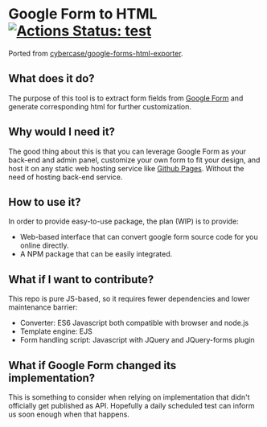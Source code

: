 # Google Form to HTML [![Actions Status: test](https://github.com/yshlin/google-form-to-html/actions/workflows/main.yml/badge.svg)](https://github.com/yshlin/google-form-to-html/actions/workflows/main.yml)

Ported from [cybercase/google-forms-html-exporter](https://github.com/cybercase/google-forms-html-exporter).

## What does it do?
The purpose of this tool is to extract form fields from [Google Form](https://www.google.com/forms/about/) 
and generate corresponding html for further customization.

## Why would I need it?
The good thing about this is that you can leverage Google Form as your back-end and admin panel, 
customize your own form to fit your design,
and host it on any static web hosting service like [Github Pages](https://pages.github.com/).
Without the need of hosting back-end service.

## How to use it?
In order to provide easy-to-use package, the plan (WIP) is to provide:
 * Web-based interface that can convert google form source code for you online directly.
 * A NPM package that can be easily integrated.

## What if I want to contribute?
This repo is pure JS-based, so it requires fewer dependencies and lower maintenance barrier:
 * Converter: ES6 Javascript both compatible with browser and node.js
 * Template engine: EJS
 * Form handling script: Javascript with JQuery and JQuery-forms plugin 

## What if Google Form changed its implementation?
This is something to consider when relying on implementation that didn't officially get published as API.
Hopefully a daily scheduled test can inform us soon enough when that happens. 
